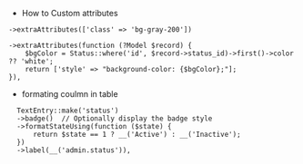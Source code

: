* How to Custom attributes

```
->extraAttributes(['class' => 'bg-gray-200'])

```

```
->extraAttributes(function (?Model $record) {
    $bgColor = Status::where('id', $record->status_id)->first()->color ?? 'white';
    return ['style' => "background-color: {$bgColor};"];
}),

```
 
* formating coulmn in table 
```
  TextEntry::make('status')
  ->badge()  // Optionally display the badge style
  ->formatStateUsing(function ($state) {
      return $state == 1 ? __('Active') : __('Inactive');
  })
  ->label(__('admin.status')),

```
